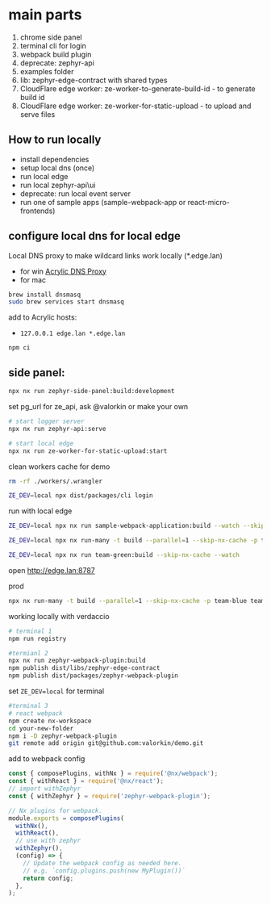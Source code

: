# main parts

1. chrome side panel
2. terminal cli for login
3. webpack build plugin
4. deprecate: zephyr-api
5. examples folder
6. lib: zephyr-edge-contract with shared types
7. CloudFlare edge worker: ze-worker-to-generate-build-id - to generate build id
8. CloudFlare edge worker: ze-worker-for-static-upload - to upload and serve files

## How to run locally

- install dependencies
- setup local dns (once)
- run local edge
- run local zephyr-api\ui
- deprecate: run local event server
- run one of sample apps (sample-webpack-app or react-micro-frontends)

## configure local dns for local edge

Local DNS proxy to make wildcard links work locally (\*.edge.lan)

- for win [Acrylic DNS Proxy](https://mayakron.altervista.org/support/acrylic/Home.htm)
- for mac

```bash
brew install dnsmasq
sudo brew services start dnsmasq
```

add to Acrylic hosts:

- `127.0.0.1 edge.lan *.edge.lan`

`npm ci`

## side panel:

```bash
npx nx run zephyr-side-panel:build:development
```

set pg_url for ze_api, ask @valorkin or make your own

```bash
# start logger server
npx nx run zephyr-api:serve
```

```bash
# start local edge
npx nx run ze-worker-for-static-upload:start
```

clean workers cache for demo

```bash
rm -rf ./workers/.wrangler
```

```bash
ZE_DEV=local npx dist/packages/cli login
```

run with local edge

```bash
ZE_DEV=local npx nx run sample-webpack-application:build --watch --skip-nx-cache
```

```bash
ZE_DEV=local npx nx run-many -t build --parallel=1 --skip-nx-cache -p team-blue team-green team-red
```

```bash
ZE_DEV=local npx nx run team-green:build --skip-nx-cache --watch
```

open http://edge.lan:8787

prod

```bash
npx nx run-many -t build --parallel=1 --skip-nx-cache -p team-blue team-red team-green
```

working locally with verdaccio

```bash
# terminal 1
npm run registry

#termianl 2
npx nx run zephyr-webpack-plugin:build
npm publish dist/libs/zephyr-edge-contract
npm publish dist/packages/zephyr-webpack-plugin
```

set `ZE_DEV=local` for terminal

```bash
#terminal 3
# react webpack
npm create nx-workspace
cd your-new-folder
npm i -D zephyr-webpack-plugin
git remote add origin git@github.com:valorkin/demo.git
```

add to webpack config

```js
const { composePlugins, withNx } = require('@nx/webpack');
const { withReact } = require('@nx/react');
// import withZephyr
const { withZephyr } = require('zephyr-webpack-plugin');

// Nx plugins for webpack.
module.exports = composePlugins(
  withNx(),
  withReact(),
  // use with zephyr
  withZephyr(),
  (config) => {
    // Update the webpack config as needed here.
    // e.g. `config.plugins.push(new MyPlugin())`
    return config;
  },
);
```
